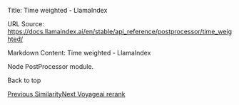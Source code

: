 Title: Time weighted - LlamaIndex

URL Source: https://docs.llamaindex.ai/en/stable/api_reference/postprocessor/time_weighted/

Markdown Content:
Time weighted - LlamaIndex


Node PostProcessor module.

Back to top

[Previous Similarity](https://docs.llamaindex.ai/en/stable/api_reference/postprocessor/similarity/)[Next Voyageai rerank](https://docs.llamaindex.ai/en/stable/api_reference/postprocessor/voyageai_rerank/)
